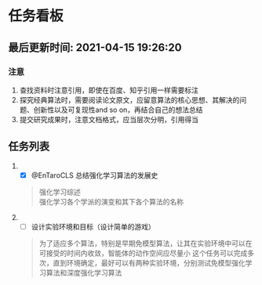 <!--
 * @Description: A File To Publish The Task
 * @version: V1.0
 * @Author: lesheng
 * @Date: 2021-04-14 19:02:22
 * @LastEditors: lesheng
 * @LastEditTime: 2021-04-15 19:30:54
-->

# 任务看板

## __最后更新时间: 2021-04-15 19:26:20__

### __注意__

1. 查找资料时注意引用，即使在百度、知乎引用一样需要标注
2. 探究经典算法时，需要阅读论文原文，应留意算法的核心思想、其解决的问题、创新性以及可复现性and so on，再结合自己的想法总结
3. 提交研究成果时，注意文档格式，应当层次分明，引用得当

## __任务列表__

1. - [X] @EnTaroCLS 总结强化学习算法的发展史  
    > 强化学习综述  
    > 强化学习各个学派的演变和其下各个算法的名称  
2. - [ ] 设计实验环境和目标（设计简单的游戏）
    > 为了适应多个算法，特别是早期免模型算法，让其在实验环境中可以在可接受的时间内收敛，智能体的动作空间应尽量小
    > 这个任务可以完成多次，直到环境确定，最好可以有两种实验环境，分别测试免模型强化学习算法和深度强化学习算法
